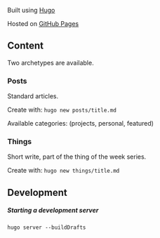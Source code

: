 Built using [Hugo](https://gohugo.io/)

Hosted on [GitHub Pages](https://pages.github.com/)

## Content
Two archetypes are available.

### Posts
Standard articles.

Create with: `hugo new posts/title.md`

Available categories: (projects, personal, featured)

### Things
Short write, part of the thing of the week series.

Create with: `hugo new things/title.md`


## Development
##### Starting a development server
`hugo server --buildDrafts`

